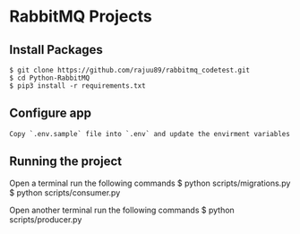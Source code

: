 # RabbitMQ Projects

## Install Packages

    $ git clone https://github.com/rajuu89/rabbitmq_codetest.git
    $ cd Python-RabbitMQ
    $ pip3 install -r requirements.txt

## Configure app

    Copy `.env.sample` file into `.env` and update the envirment variables

## Running the project

  Open a terminal run the following commands
    $ python scripts/migrations.py
    $ python scripts/consumer.py

  Open another terminal run the following commands
    $ python scripts/producer.py
